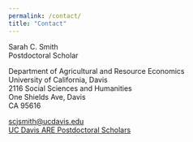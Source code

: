 ```yaml
---
permalink: /contact/
title: "Contact"
---
```


Sarah C. Smith  
Postdoctoral Scholar

Department of Agricultural and Resource Economics  
University of California, Davis  
2116 Social Sciences and Humanities  
One Shields Ave, Davis  
CA 95616

[scjsmith@ucdavis.edu](mailto:scjsmith@ucdavis.edu)  
[UC Davis ARE Postdoctoral Scholars](https://are.ucdavis.edu/people/postdocs/sarah-smith/)
